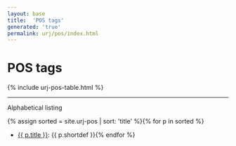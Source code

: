 ```yaml
---
layout: base
title:  'POS tags'
generated: 'true'
permalink: urj/pos/index.html
---
```


# POS tags

{% include urj-pos-table.html %}

----------

Alphabetical listing

{% assign sorted = site.urj-pos | sort: 'title' %}{% for p in sorted %}
* [{{ p.title }}](): {{ p.shortdef }}{% endfor %}

